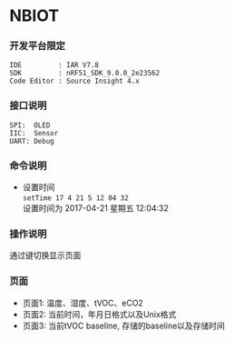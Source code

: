 # NBIOT

### 开发平台限定
```
IDE         : IAR V7.8
SDK         : nRF51_SDK_9.0.0_2e23562
Code Editor : Source Insight 4.x
```

### 接口说明
```
SPI:  OLED 
IIC:  Sensor 
UART: Debug
```
### 命令说明
- 设置时间<br>
`setTime 17 4 21 5 12 04 32`<br>
设置时间为 2017-04-21 星期五 12:04:32  


### 操作说明
通过键切换显示页面

### 页面
* 页面1: 温度、湿度、tVOC、eCO2
* 页面2: 当前时间，年月日格式以及Unix格式
* 页面3: 当前tVOC baseline, 存储的baseline以及存储时间


